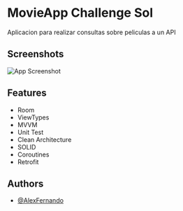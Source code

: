 
# MovieApp Challenge Sol

Aplicacion para realizar consultas sobre peliculas a un API

## Screenshots

![App Screenshot](https://raw.githubusercontent.com/AlexFernandoOsorio/MovieAppChallengeS/main/app/src/main/res/drawable/Screenshot_78.png)


## Features

- Room
- ViewTypes
- MVVM
- Unit Test
- Clean Architecture
- SOLID
- Coroutines
- Retrofit


## Authors

- [@AlexFernando](https://github.com/AlexFernandoOsorio)

